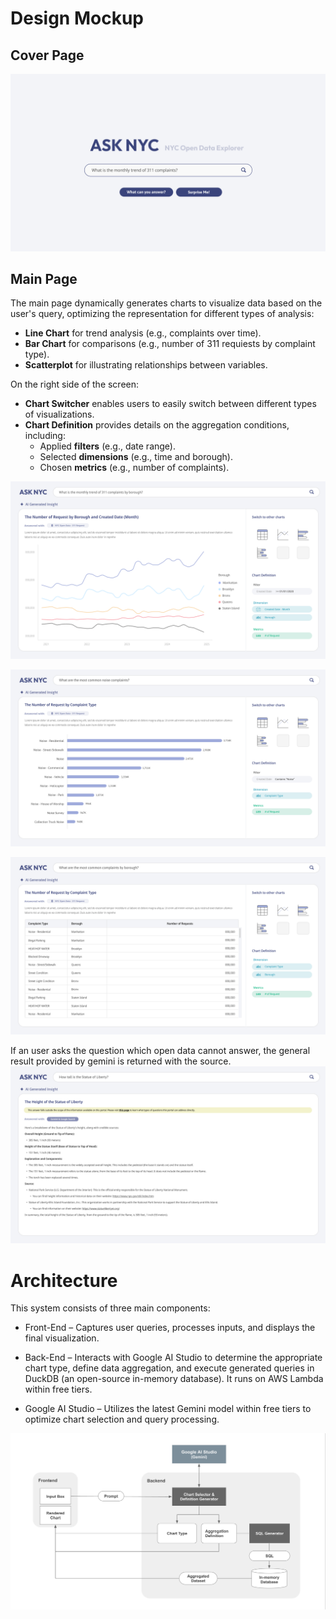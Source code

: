 # Design Mockup

## Cover Page
![](images/cover_page.png)

## Main Page
The main page dynamically generates charts to visualize data based on the user's query, optimizing the representation for different types of analysis:
- **Line Chart** for trend analysis (e.g., complaints over time).  
- **Bar Chart** for comparisons (e.g., number of 311 requiests by complaint type).  
- **Scatterplot** for illustrating relationships between variables.

On the right side of the screen:  
- **Chart Switcher** enables users to easily switch between different types of visualizations.  
- **Chart Definition** provides details on the aggregation conditions, including:  
  - Applied **filters** (e.g., date range).  
  - Selected **dimensions** (e.g., time and borough).  
  - Chosen **metrics** (e.g., number of complaints).  

![line chart](images/line_chart.png)

![bar chart](images/bar_chart.png)

![table](images/table.png)

If an user asks the question which open data cannot answer, the general result provided by gemini is returned with the source.
![table](images/grounded_answer.png)

# Architecture
This system consists of three main components:

- Front-End – Captures user queries, processes inputs, and displays the final visualization.

- Back-End – Interacts with Google AI Studio to determine the appropriate chart type, define data aggregation, and execute generated queries in DuckDB (an open-source in-memory database). It runs on AWS Lambda within free tiers.

- Google AI Studio – Utilizes the latest Gemini model within free tiers to optimize chart selection and query processing.

![architecture](images/architecture.png)
